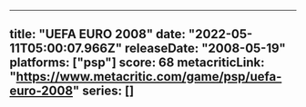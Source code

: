 
---
title: "UEFA EURO 2008"
date: "2022-05-11T05:00:07.966Z"
releaseDate: "2008-05-19"
platforms: ["psp"]
score: 68
metacriticLink: "https://www.metacritic.com/game/psp/uefa-euro-2008"
series: []
---
